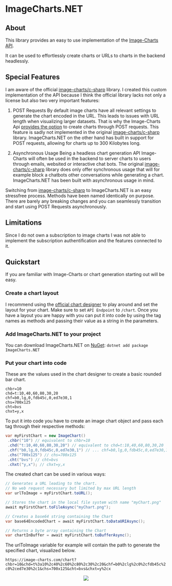 # ImageCharts.NET
## About

This library provides an easy to use implementation of the [Image-Charts API](https://documentation.image-charts.com/). 

It can be used to effortlessly create charts or URLs to charts in the backend headlessly.  

## Special Features

I am aware of the official [image-charts/c-sharp](https://github.com/image-charts/c-sharp) library. I created this custom implementation of the API because I think the official library lacks not only a license but also two very important features:

 1. POST Requests
By default image charts have all relevant settings to generate the chart encoded in the URL. This leads to issues with URL length when visualizing larger datasets. That is why the Image-Charts Api [provides the option](https://github.com/image-charts/c-sharp) to create charts through POST requests. This feature is sadly not implemented in the original [image-charts/c-sharp](https://github.com/image-charts/c-sharp) library. ImageCharts.NET on the other hand has built in support for POST requests, allowing for charts up to 300 Kilobytes long.

 2. Asynchronous Usage
Being a headless chart generation API Image-Charts will often be used in the backend to server charts to users through emails, websited or interactive chat bots. The original [image-charts/c-sharp](https://github.com/image-charts/c-sharp) library does only offer synchronous usage that will for example block a chatbots other conversations while generating a chart. ImageCharts.NET has been built with asynchronous usage in mind.

Switching from [image-charts/c-sharp](https://github.com/image-charts/c-sharp) to ImageCharts.NET is an easy stressfree process. Methods have been named identically on purpose. There are barely any breaking changes and you can seamlessly transition and start using POST Requests asynchronously.

## Limitations
Since I do not own a subscription to image charts I was not able to implement the subscription authentification and the features connected to it.

## Quickstart
If you are familiar with Image-Charts or chart generation starting out will be easy.

### Create a chart layout
I recommend using the [official chart designer](https://www.image-charts.com/#all-features) to play around and set the layout for your chart.
Make sure to set `API Endpoint` to `/chart`.
Once you have a layout you are happy with you can put it into code by using the tag names as methods and passing their value as a string in the parameters.

### Add ImageCharts.NET to your project
You can download ImageCharts.NET on [NuGet](https://www.nuget.org/packages/ImageCharts.NET): `dotnet add package ImageCharts.NET`

### Put your chart into code
These are the values used in the chart designer to create a basic rounded bar chart.
```
chbr=10
chd=t:10,40,60,80,30,20
chf=b0,lg,0,fdb45c,0,ed7e30,1
chs=700x125
cht=bvs
chxt=y,x
```

To put it into code you have to create an image chart object and pass each tag through their respective methods:

```csharp
var myFirstChart = new ImageChart()  
 .chbr("10") // equivalent to chbr=10
 .chd("t:10,40,60,80,30,20") // equivalent to chd=t:10,40,60,80,30,20
 .chf("b0,lg,0,fdb45c,0,ed7e30,1") // ... chf=b0,lg,0,fdb45c,0,ed7e30,1
 .chs("700x125") // chs=700x125
 .cht("bvs") // cht=bvs
 .chxt("y,x"); // chxt=y,x
```

The created chart can be used in various ways:
```csharp
// Generates a URL leading to the chart.
// No web request necessary but limited by max URL length
var urlToImage = myFirstChart.toURL();

// Stores the chart in the local file system with name "myChart.png"
await myFirstChart.toFileAsync("myChart.png");

// Creates a base64 string containing the Chart
var base64EncodedChart = await myFirstChart.toDataURIAsync();

// Returns a byte array containing the Chart
var chartInBuffer = await myFirstChart.toBufferAsync();
```

The urlToImage variable for example will contain the path to generate the specified chart, visualized below.

`https://image-charts.com/chart?chbr=10&chd=t%3a10%2c40%2c60%2c80%2c30%2c20&chf=b0%2clg%2c0%2cfdb45c%2c0%2ced7e30%2c1&chs=700x125&cht=bvs&chxt=y%2cx`

<p align="center">
  <img src="https://image-charts.com/chart?chbr=10&chd=t%3a10%2c40%2c60%2c80%2c30%2c20&chf=b0%2clg%2c0%2cfdb45c%2c0%2ced7e30%2c1&chs=700x125&cht=bvs&chxt=y%2cx">
</p>
